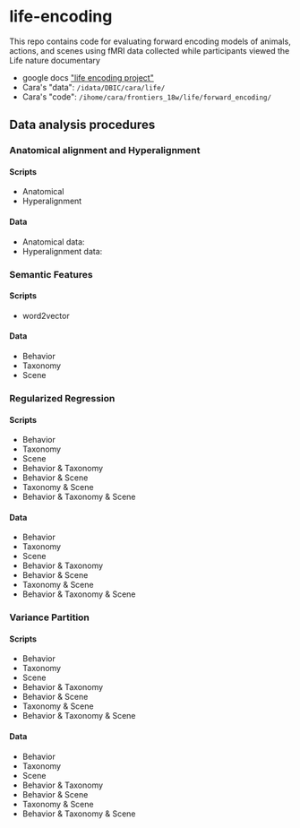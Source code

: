 # life-encoding
This repo contains code for evaluating forward encoding models of animals, actions, and scenes using fMRI data collected while participants viewed the Life nature documentary

* google docs ["life encoding project"](https://docs.google.com/document/d/1kM9YBm-OaNljDIAbFfehQLxfugjoejJuO-nBYPkV1RU/edit?ts=5ec57676)
* Cara's "data": `/idata/DBIC/cara/life/`
* Cara's "code": `/ihome/cara/frontiers_18w/life/forward_encoding/`

## Data analysis procedures
### Anatomical alignment and Hyperalignment
#### Scripts
* Anatomical
* Hyperalignment
#### Data
* Anatomical data:
* Hyperalignment data: 


### Semantic Features
#### Scripts
* word2vector
#### Data
* Behavior
* Taxonomy
* Scene

### Regularized Regression
#### Scripts
* Behavior
* Taxonomy
* Scene
* Behavior & Taxonomy
* Behavior & Scene
* Taxonomy & Scene
* Behavior & Taxonomy & Scene
#### Data
* Behavior
* Taxonomy
* Scene
* Behavior & Taxonomy
* Behavior & Scene
* Taxonomy & Scene
* Behavior & Taxonomy & Scene

### Variance Partition
#### Scripts
* Behavior
* Taxonomy
* Scene
* Behavior & Taxonomy
* Behavior & Scene
* Taxonomy & Scene
* Behavior & Taxonomy & Scene
#### Data
* Behavior
* Taxonomy
* Scene
* Behavior & Taxonomy
* Behavior & Scene
* Taxonomy & Scene
* Behavior & Taxonomy & Scene

